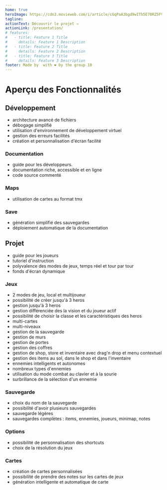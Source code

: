 ```yaml
---
home: true
heroImage: https://cdn3.movieweb.com/i/article/cGqPaA3bgd9wITh5E70RZ5FVpOoge8/1200:100/Dungeons-And-Dragons-Movie-Reboot-Production-Start-Summer.jpg
tagline:
actionText: Découvrir le projet →
actionLink: /presentation/
# features:
#   - title: Feature 1 Title
#     details: Feature 1 Description
#   - title: Feature 2 Title
#     details: Feature 2 Description
#   - title: Feature 3 Title
#     details: Feature 3 Description
footer: Made by  with ❤️ by the group 10
---
```


# Aperçu des Fonctionnalités

## Développement

- architecture avancé de fichiers
- débogage simplifié
- utilisation d'environnement de développement virtuel
- gestion des erreurs facilités
- création et personnalisation d'écran facilité

### Documentation

- guide pour les développeurs.
- documentation riche, accessible et en ligne
- code source commenté

### Maps

- utilisation de cartes au format tmx

### Save

- génération simplifié des sauvegardes
- déploiement automatique de la documentation

## Projet

- guide pour les joueurs
- tutoriel d'instruction
- polyvalence des modes de jeux, temps réel et tour par tour
- fonds d'écran dynamique

### Jeux

- 2 modes de jeu, local et multijoueur
- possibilité de créer jusqu'à 3 heros
- gestion jusqu'à 3 heros
- gestion différenciée des la vision et du joueur actif
- possibilité de choisir la classe et les caractéristiques des heros
- multi-cartes
- multi-niveaux
- gestion de la sauvegarde
- gestion de murs
- gestion de portes
- gestion des coffres
- gestion de shop, store et inventaire avec drag'n drop et menu contextuel
- gestion des items au sol, dans le shop et dans l'inventaire
- ennemies intelligents et autonomes
- nombreux types d'ennemies
- utilisation du mode combat au clavier et à la sourie
- surbrillance de la sélection d'un ennemie

### Sauvegarde

- choix du nom de la sauvegarde
- possibilité d'avoir plusieurs sauvegardes
- sauvegarde légères
- sauvegardes complètes : items, ennemies, joueurs, minimap, notes

### Options

- possibilité de personnalisation des shortcuts
- choix de la résolution du jeux

### Cartes

- création de cartes personnalisées
- possibilité de prendre des notes sur les cartes de jeux
- génération intelligente et automatique de carte
